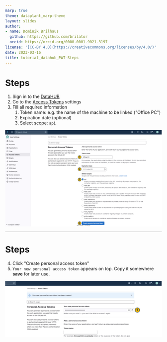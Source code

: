 ```yaml
---
marp: true
theme: dataplant_marp-theme
layout: slides
author:
- name: Dominik Brilhaus
  github: https://github.com/brilator
  orcid: https://orcid.org/0000-0001-9021-3197
license: '[CC-BY 4.0](https://creativecommons.org/licenses/by/4.0/)'
date: 2023-03-16
title: tutorial_datahub_PAT-Steps
---
```


# Steps

1. Sign in to the [DataHUB](https://git.nfdi4plants.org/)
2. Go to the [Access Tokens](https://git.nfdi4plants.org/-/profile/personal_access_tokens) settings
3. Fill all required information
   1. Token name: e.g. the name of the machine to be linked ("Office PC")
   2. Expiration date (optional)
   3. Select scope: `api`

![bg right w:600](./../../img/datahub-accessToken01.drawio.svg)

--- 

# Steps

4. Click "Create personal access token"
5. `Your new personal access token` appears on top. Copy it somewhere **save** for later use.

![Access Token w:800](./../../img/datahub-accessToken02.drawio.svg)
